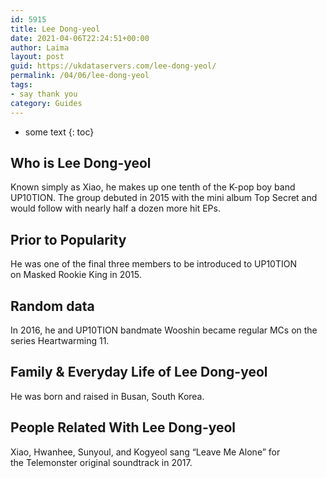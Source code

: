 ```yaml
---
id: 5915
title: Lee Dong-yeol
date: 2021-04-06T22:24:51+00:00
author: Laima
layout: post
guid: https://ukdataservers.com/lee-dong-yeol/
permalink: /04/06/lee-dong-yeol
tags:
- say thank you
category: Guides
---
```


* some text
{: toc}


## Who is Lee Dong-yeol
                  
                  
                  
Known simply as Xiao, he makes up one tenth of the K-pop boy band UP10TION. The group debuted in 2015 with the mini album Top Secret and would follow with nearly half a dozen more hit EPs. 
                  
              
            
              
            
                
                
                
## Prior to Popularity
                  
                  
                  
He was one of the final three members to be introduced to UP10TION on Masked Rookie King in 2015. 
                  
              
            
              
            
                
                
                
## Random data
                  
                  
                  
In 2016, he and UP10TION bandmate Wooshin became regular MCs on the series Heartwarming 11. 
                  
              
            
              
            
                
                
                
## Family & Everyday Life of Lee Dong-yeol
                  
                  
                  
He was born and raised in Busan, South Korea. 
                  
              
            
              
            
                
                
                
## People Related With Lee Dong-yeol
                  
                  
                  
Xiao, Hwanhee, Sunyoul, and Kogyeol sang &#8220;Leave Me Alone&#8221; for the Telemonster original soundtrack in 2017. 
                  
              
            
              
            
                
              
            
              
              
            
            
              
            
          
          
          